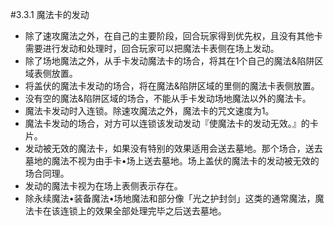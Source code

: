 #3.3.1        魔法卡的发动
* 除了速攻魔法之外，在自己的主要阶段，回合玩家得到优先权，且没有其他卡需要进行发动和处理时，回合玩家可以把魔法卡表侧在场上发动。
* 除了场地魔法之外，从手卡发动魔法卡的场合，将其在1个自己的魔法&陷阱区域表侧放置。
* 将盖伏的魔法卡发动的场合，将在魔法&陷阱区域的里侧的魔法卡表侧放置。
* 没有空的魔法&陷阱区域的场合，不能从手卡发动场地魔法以外的魔法卡。
* 魔法卡发动时入连锁。除速攻魔法之外，魔法卡的咒文速度为1。
* 魔法卡发动的场合，对方可以连锁该发动发动『使魔法卡的发动无效。』的卡片。
* 发动被无效的魔法卡，如果没有特别的效果适用会送去墓地。那个场合，送去墓地的魔法不视为由手卡•场上送去墓地。场上盖伏的魔法卡的发动被无效的场合同理。
* 发动的魔法卡视为在场上表侧表示存在。
* 除永续魔法•装备魔法•场地魔法和部分像「光之护封剑」这类的通常魔法，魔法卡在该连锁上的效果全部处理完毕之后送去墓地。
